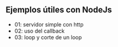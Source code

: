 ## Ejemplos útiles con NodeJs
- 01: servidor simple con http
- 02: uso del callback
- 03: loop y corte de un loop